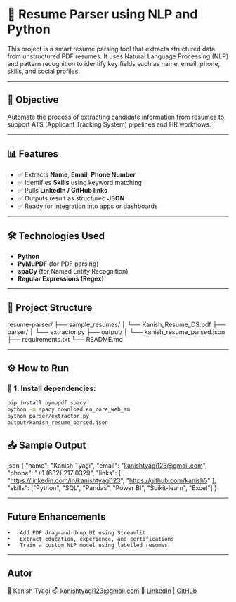 # 📝 Resume Parser using NLP and Python

This project is a smart resume parsing tool that extracts structured data from unstructured PDF resumes. It uses Natural Language Processing (NLP) and pattern recognition to identify key fields such as name, email, phone, skills, and social profiles.

---

## 🧠 Objective

Automate the process of extracting candidate information from resumes to support ATS (Applicant Tracking System) pipelines and HR workflows.

---

## 📊 Features

- ✅ Extracts **Name**, **Email**, **Phone Number**
- ✅ Identifies **Skills** using keyword matching
- ✅ Pulls **LinkedIn / GitHub links**
- ✅ Outputs result as structured **JSON**
- ✅ Ready for integration into apps or dashboards

---

## 🛠️ Technologies Used

- **Python**
- **PyMuPDF** (for PDF parsing)
- **spaCy** (for Named Entity Recognition)
- **Regular Expressions (Regex)**

---

## 📁 Project Structure

resume-parser/
├── sample_resumes/
│   └── Kanish_Resume_DS.pdf
├── parser/
│   └── extractor.py
├── output/
│   └── kanish_resume_parsed.json
├── requirements.txt
└── README.md

---

## ⚙️ How to Run

### 📌 1. Install dependencies:
```bash
pip install pymupdf spacy
python -m spacy download en_core_web_sm
python parser/extractor.py
output/kanish_resume_parsed.json
```
## 📤 Sample Output
json
{
  "name": "Kanish Tyagi",
  "email": "kanishtyagi123@gmail.com",
  "phone": "+1 (682) 217 0329",
  "links": [
    "https://linkedin.com/in/kanishtyagi123",
    "https://github.com/kanish5"
  ],
  "skills": ["Python", "SQL", "Pandas", "Power BI", "Scikit-learn", "Excel"]
}

---

## Future Enhancements
	•	Add PDF drag-and-drop UI using Streamlit
	•	Extract education, experience, and certifications
	•	Train a custom NLP model using labelled resumes

 ---

 ## Autor

👤 Kanish Tyagi
📫 kanishtyagi123@gmail.com
🔗 [LinkedIn](https://linkedin.com/in/kanishtyagi123) | [GitHub](https://github.com/kanish5)
